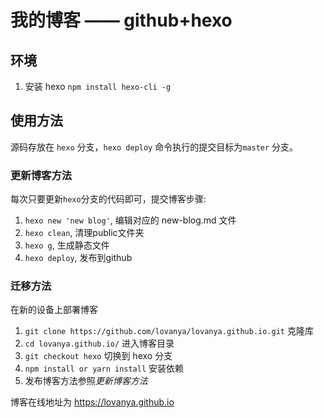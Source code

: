 
# 我的博客 —— github+hexo

## 环境
1. 安装 hexo 
   `npm install hexo-cli -g`

## 使用方法

源码存放在 `hexo` 分支，`hexo deploy` 命令执行的提交目标为`master` 分支。

### 更新博客方法

每次只要更新`hexo`分支的代码即可，提交博客步骤:

1. `hexo new 'new blog'`, 编辑对应的 new-blog.md 文件  
2. `hexo clean`, 清理public文件夹  
3. `hexo g`, 生成静态文件  
4. `hexo deploy`, 发布到github

### 迁移方法

在新的设备上部署博客

1. `git clone https://github.com/lovanya/lovanya.github.io.git` 克隆库
2. `cd lovanya.github.io/` 进入博客目录
3. `git checkout hexo` 切换到 hexo 分支
4. `npm install or yarn install` 安装依赖
5. 发布博客方法参照*更新博客方法*

博客在线地址为 https://lovanya.github.io

